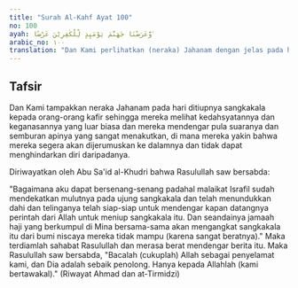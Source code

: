 ```yaml
---
title: "Surah Al-Kahf Ayat 100"
no: 100
ayah: وَّعَرَضْنَا جَهَنَّمَ يَوْمَىِٕذٍ لِّلْكٰفِرِيْنَ عَرْضًا ۙ
arabic_no: ١٠٠
translation: "Dan Kami perlihatkan (neraka) Jahanam dengan jelas pada hari itu kepada orang kafir,"
---
```


## Tafsir

Dan Kami tampakkan neraka Jahanam pada hari ditiupnya sangkakala kepada orang-orang kafir sehingga mereka melihat kedahsyatannya dan keganasannya yang luar biasa dan mereka mendengar pula suaranya dan semburan apinya yang sangat menakutkan, di mana mereka yakin bahwa mereka segera akan dijerumuskan ke dalamnya dan tidak dapat menghindarkan diri daripadanya.

Diriwayatkan oleh Abu Sa'id al-Khudri bahwa Rasulullah saw bersabda:

"Bagaimana aku dapat bersenang-senang padahal malaikat Israfil sudah mendekatkan mulutnya pada ujung sangkakala dan telah menundukkan dahi dan telinganya telah siap-siap untuk mendengar kapan datangnya perintah dari Allah untuk meniup sangkakala itu. Dan seandainya jamaah haji yang berkumpul di Mina bersama-sama akan mengangkat sangkakala itu dari bumi niscaya mereka tidak mampu (karena sangat beratnya)." Maka terdiamlah sahabat Rasulullah dan merasa berat mendengar berita itu. Maka Rasulullah saw bersabda, "Bacalah (cukuplah) Allah sebagai penyelamat kami, dan Dia adalah sebaik penolong. Hanya kepada Allahlah (kami bertawakal)." (Riwayat Ahmad dan at-Tirmidzi)